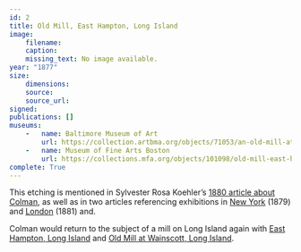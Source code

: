 ```yaml
---
id: 2
title: Old Mill, East Hampton, Long Island
image:
    filename: 
    caption: 
    missing_text: No image available.
year: "1877"
size:
    dimensions: 
    source: 
    source_url: 
signed: 
publications: []
museums: 
    -   name: Baltimore Museum of Art
        url: https://collection.artbma.org/objects/71053/an-old-mill-at-east-hampton-li
    -   name: Museum of Fine Arts Boston
        url: https://collections.mfa.org/objects/101098/old-mill-east-hampton-li
complete: True
---
```

This etching is mentioned in Sylvester Rosa Koehler’s [1880 article about Colman](https://www.jstor.org/stable/20559686), as well as in two articles referencing exhibitions in [New York](https://www.loc.gov/resource/sn83030313/1879-12-08/ed-1/?sp=6&q=%22samuel+colman%22&r=0.392,0.724,0.316,0.2,0) (1879) and [London](https://www.google.com/books/edition/The_Art_Journal/gxQYV1SDwvMC?gbpv=1) (1881) and.

Colman would return to the subject of a mill on Long Island again with [East Hampton, Long Island](#31) and [Old Mill at Wainscott, Long Island](#19).